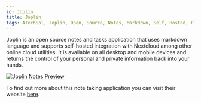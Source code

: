 ```yaml
---
id: Joplin
title: Joplin
tags: ATechSol, Joplin, Open, Source, Notes, Markdown, Self, Hosted, Cloud, Tasks
---
```


Joplin is an open source notes and tasks application that uses markdown language and supports self-hosted integration with Nextcloud among other online cloud utilities. It is available on all desktop and mobile devices and returns the control of your personal and private information back into your hands.

[<img alt="Joplin Notes Preview" src="/img/Joplin.png" />](https://joplinapp.org)

To find out more about this note taking application you can visit their website [here](https://joplinapp.org).
